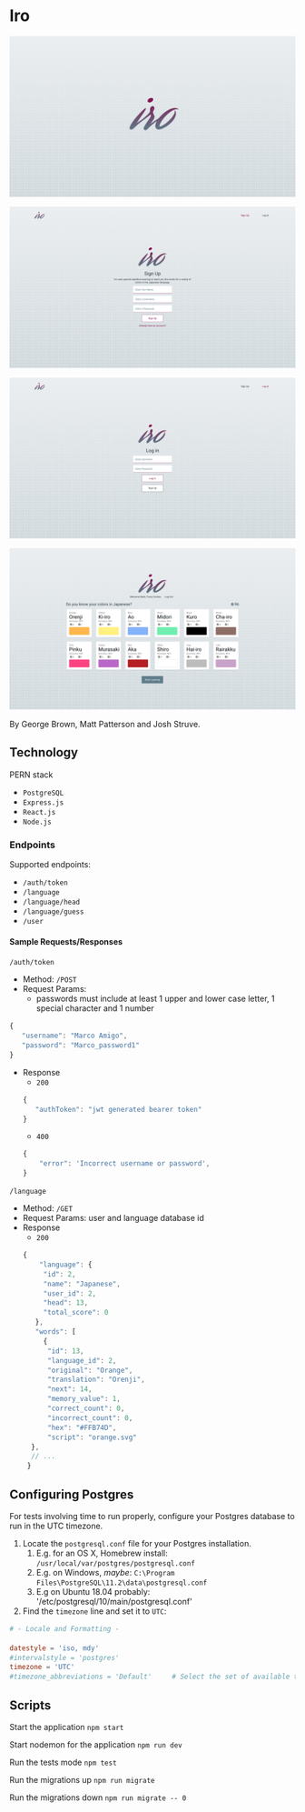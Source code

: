 # Iro

![Iro](./screenshots/branding-light.png "Iro Branding Light")

![Iro](./screenshots/sign-up-page-light.png "Iro Light Sign Up Page")

![Iro](./screenshots/log-in-page-light.png "Iro Light Log In Page")



![Iro](./screenshots/dashboard.png "Iro Dashboard")

By George Brown, Matt Patterson and Josh Struve.

## Technology

PERN stack
 - `PostgreSQL`
 - `Express.js`
 - `React.js`
 - `Node.js`
 
### Endpoints

Supported endpoints: 
 - `/auth/token`
 - `/language`
 - `/language/head`
 - `/language/guess`
 - `/user`
 
#### Sample Requests/Responses

`/auth/token`
  - Method: `/POST`
  - Request Params:
     - passwords must include at least 1 upper and lower case letter, 1 special character and 1 number
   ```javascript
   {
      "username": "Marco Amigo",
      "password": "Marco_password1"
   }
   ```
   - Response
      - `200`
      ```javascript
      {
         "authToken": "jwt generated bearer token"
      }
      ```
      - `400`
      ```javascript
      {
          "error": 'Incorrect username or password',
      }
      ```
`/language`
   - Method: `/GET`
   - Request Params: user and language database id
   - Response
      - `200`
      ```javascript
      {
          "language": {
           "id": 2,
           "name": "Japanese",
           "user_id": 2,
           "head": 13,
           "total_score": 0
         },
         "words": [
           {
            "id": 13,
            "language_id": 2,
            "original": "Orange",
            "translation": "Orenji",
            "next": 14,
            "memory_value": 1,
            "correct_count": 0,
            "incorrect_count": 0,
            "hex": "#FFB74D",
            "script": "orange.svg"
        },
        // ...
       }
      ```

## Configuring Postgres

For tests involving time to run properly, configure your Postgres database to run in the UTC timezone.

1. Locate the `postgresql.conf` file for your Postgres installation.
   1. E.g. for an OS X, Homebrew install: `/usr/local/var/postgres/postgresql.conf`
   2. E.g. on Windows, _maybe_: `C:\Program Files\PostgreSQL\11.2\data\postgresql.conf`
   3. E.g  on Ubuntu 18.04 probably: '/etc/postgresql/10/main/postgresql.conf'
2. Find the `timezone` line and set it to `UTC`:

```conf
# - Locale and Formatting -

datestyle = 'iso, mdy'
#intervalstyle = 'postgres'
timezone = 'UTC'
#timezone_abbreviations = 'Default'     # Select the set of available time zone
```

## Scripts

Start the application `npm start`

Start nodemon for the application `npm run dev`

Run the tests mode `npm test`

Run the migrations up `npm run migrate`

Run the migrations down `npm run migrate -- 0`
